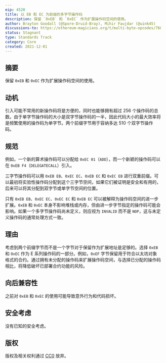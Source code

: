 ```yaml
---
eip: 4520
title: 以 EB 和 EC 为前缀的多字节操作码
description: 保留 `0xEB` 和 `0xEC` 作为扩展操作码空间的使用。
author: Brayton Goodall (@Spore-Druid-Bray), Mihir Faujdar (@uink45)
discussions-to: https://ethereum-magicians.org/t/multi-byte-opcodes/7681
status: Stagnant
type: Standards Track
category: Core
created: 2021-12-01
---
```


## 摘要
保留 `0xEB` 和 `0xEC` 作为扩展操作码空间的使用。

## 动机
引入可能不常用的新操作码将是方便的，同时也能够拥有超过 256 个操作码的总数。由于单字节操作码的大小是双字节操作码的一半，因此代码大小的最大效率将是频繁使用的操作码为单字节。两个前缀字节用于容纳多达 510 个双字节操作码。

## 规范
例如，一个新的算术操作码可以分配给 `0xEC 01`（`ADD`），而一个新颖的操作码可以在 `0xEB F4`（`DELEGATECALL`）引入。

三字节操作码可以用 `0xEB EB`、`0xEC EC`、`0xEB EC` 和 `0xEC EB` 进行双重前缀。可以最初将实验性操作码分配到这个三字节空间，如果它们被证明是安全和有用的，后来可以将其分配到双字节或单字节空间的位置。

只有 `0xEB EB`、`0xEC EC`、`0xEC EC` 和 `0xEB EC` 可以被解释为操作码空间的进一步扩展。`0xEB` 和 `0xEC` 本身不影响堆栈或内存，但由进一步字节指定的操作码可能会影响。如果一个多字节操作码尚未定义，则应视为 `INVALID` 而不是 `NOP`，这与未定义操作码的通常处理方式一致。

## 理由
考虑到两个前缀字节而不是一个字节对于保留作为扩展地址是足够的。选择 `0xEB` 和 `0xEC` 作为 E 系列操作码的一部分。例如，`0xEF` 字节保留用于符合以太坊对象格式的合约。通过拥有未分配的操作码来扩展操作码空间，与选择已分配的操作码相比，将降低破坏已部署合约功能的风险。

## 向后兼容性
之前对 `0xEB` 和 `0xEC` 的使用可能导致意外行为和代码损坏。

## 安全考虑
没有已知的安全考虑。

## 版权
版权及相关权利通过 [CC0](../LICENSE.md) 放弃。